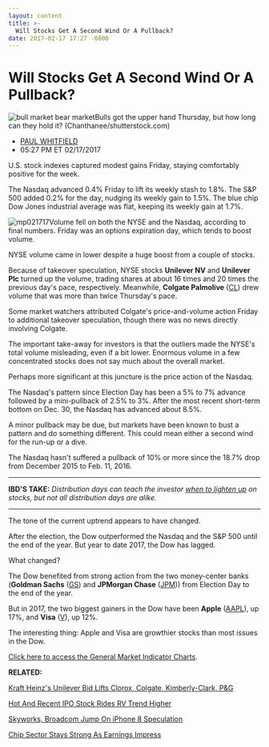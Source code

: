 ```yaml
---
layout: content
title: >-
  Will Stocks Get A Second Wind Or A Pullback?
date: 2017-02-17 17:27 -0800
---
```



Will Stocks Get A Second Wind Or A Pullback?
=============================================


![bull market bear market](https://www.investors.com/wp-content/uploads/2017/01/BullBear-shutterstock.jpg)Bulls got the upper hand Thursday, but how long can they hold it? (Chanthanee/shutterstock.com)




* [PAUL WHITFIELD](https://www.investors.com/author/whitfieldp/ "Posts by PAUL WHITFIELD")
* 05:27 PM ET 02/17/2017




U.S. stock indexes captured modest gains Friday, staying comfortably positive for the week.


The Nasdaq advanced 0.4% Friday to lift its weekly stash to 1.8%. The S&P 500 added 0.2% for the day, nudging its weekly gain to 1.5%. The blue chip Dow Jones industrial average was flat, keeping its weekly gain at 1.7%.


![mp021717](https://www.investors.com/wp-content/uploads/2017/02/MP021717.png)Volume fell on both the NYSE and the Nasdaq, according to final numbers. Friday was an options expiration day, which tends to boost volume.


NYSE volume came in lower despite a huge boost from a couple of stocks.


Because of takeover speculation, NYSE stocks **Unilever NV** and **Unilever Plc** turned up the volume, trading shares at about 16 times and 20 times the previous day's pace, respectively. Meanwhile, **Colgate Palmolive** ([CL](https://research.investors.com/quote.aspx?symbol=CL)) drew volume that was more than twice Thursday's pace.


Some market watchers attributed Colgate's price-and-volume action Friday to additional takeover speculation, though there was no news directly involving Colgate.


The important take-away for investors is that the outliers made the NYSE's total volume misleading, even if a bit lower. Enormous volume in a few concentrated stocks does not say much about the overall market.


Perhaps more significant at this juncture is the price action of the Nasdaq.


The Nasdaq's pattern since Election Day has been a 5% to 7% advance followed by a mini-pullback of 2.5% to 3%. After the most recent short-term bottom on Dec. 30, the Nasdaq has advanced about 8.5%.


A minor pullback may be due, but markets have been known to bust a pattern and do something different. This could mean either a second wind for the run-up or a dive.


The Nasdaq hasn't suffered a pullback of 10% or more since the 18.7% drop from December 2015 to Feb. 11, 2016.




---


**IBD'S TAKE:** *Distribution days can teach the investor [when to lighten up](https://www.investors.com/how-to-invest/investors-corner/distribution-days-in-stock-indexes-come-in-different-shapes-and-sizes/) on stocks, but not all distribution days are alike.*




---


The tone of the current uptrend appears to have changed.


After the election, the Dow outperformed the Nasdaq and the S&P 500 until the end of the year. But year to date 2017, the Dow has lagged.


What changed?


The Dow benefited from strong action from the two money-center banks (**Goldman Sachs** ([GS](https://research.investors.com/quote.aspx?symbol=GS)) and **JPMorgan Chase** ([JPM](https://research.investors.com/quote.aspx?symbol=JPM))) from Election Day to the end of the year.


But in 2017, the two biggest gainers in the Dow have been **Apple** ([AAPL](https://research.investors.com/quote.aspx?symbol=AAPL)), up 17%, and **Visa** ([V](https://research.investors.com/quote.aspx?symbol=V)), up 12%.


The interesting thing: Apple and Visa are growthier stocks than most issues in the Dow.


[Click here to access the General Market Indicator Charts](https://www.investors.com/wp-content/uploads/2017/02/GMI_022017.pdf).


**RELATED:**


[Kraft Heinz's Unilever Bid Lifts Clorox, Colgate, Kimberly-Clark, P&G](https://www.investors.com/news/kraft-heinzs-unilever-bid-lifts-clorox-colgate-kimberly-clark-pg/)


[Hot And Recent IPO Stock Rides RV Trend Higher](https://www.investors.com/stock-lists/stock-spotlight/hot-recent-ipo-stock-rides-rv-trend/)


[Skyworks, Broadcom Jump On iPhone 8 Speculation](https://www.investors.com/news/technology/broadcom-skyworks-jump-on-iphone-8-speculation/)


[Chip Sector Stays Strong As Earnings Impress](https://www.investors.com/stock-lists/ibd-50/chip-sector-remains-strong-as-recent-earnings-impress/)




